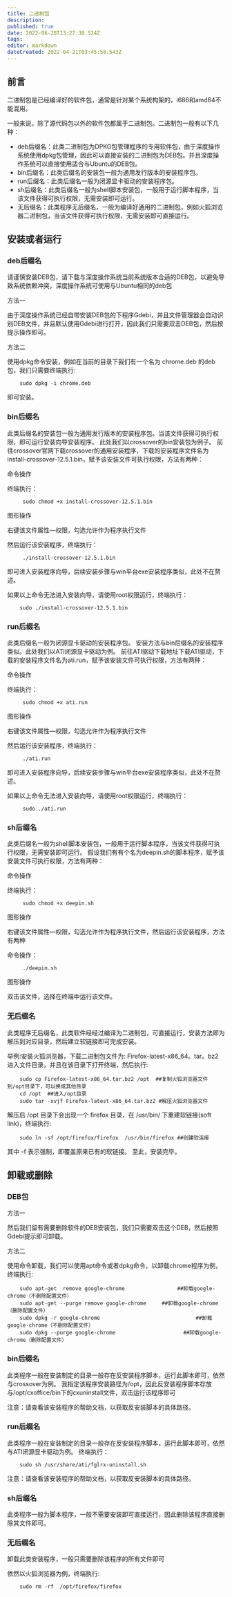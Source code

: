```yaml
---
title: 二进制包
description: 
published: true
date: 2022-06-28T13:27:38.524Z
tags: 
editor: markdown
dateCreated: 2022-04-21T03:45:58.543Z
---
```


## 前言
二进制包是已经编译好的软件包，通常是针对某个系统构架的，i686和amd64不能混用。

一般来说，除了源代码包以外的软件包都属于二进制包。二进制包一般有以下几种：

- deb后缀名：此类二进制包为DPKG包管理程序的专用软件包，由于深度操作系统使用dpkg包管理，因此可以直接安装的二进制包为DEB包。并且深度操作系统可以直接使用适合与Ubuntu的DEB包。
- bin后缀名：此类后缀名的安装包一般为通用发行版本的安装程序包。
- run后缀名：此类后缀名一般为闭源显卡驱动的安装程序包。
- sh后缀名：此类后缀名一般为shell脚本安装包，一般用于运行脚本程序，当该文件获得可执行权限，无需安装即可运行。
- 无后缀名：此类程序无后缀名，一般为编译好通用的二进制包，例如火狐浏览器二进制包，当该文件获得可执行权限，无需安装即可直接运行。
## 安装或者运行
### deb后缀名
请谨慎安装DEB包，请下载与深度操作系统当前系统版本合适的DEB包，以避免导致系统依赖冲突，深度操作系统可使用与Ubuntu相同的deb包

方法一

由于深度操作系统已经自带安装DEB包的下程序Gdebi，并且文件管理器会自动识别DEB文件，并且默认使用Gdebi进行打开，因此我们只需要双击DEB包，然后按提示操作即可。

方法二

使用dpkg命令安装，例如在当前的目录下我们有一个名为 chrome.deb 的deb包，我们只需要终端执行:

        sudo dpkg -i chrome.deb

即可安装。

### bin后缀名
此类后缀名的安装包一般为通用发行版本的安装程序包。当该文件获得可执行权限，即可运行安装向导安装程序。 此处我们以crossover的bin安装包为例子。 前往crossover官网下载crossover的通用安装程序，下载的安装程序文件名为install-crossover-12.5.1.bin，赋予该安装文件可执行权限，方法有两种：

命令操作

终端执行：

         sudo chmod +x install-crossover-12.5.1.bin 

图形操作

右键该文件属性—权限，勾选允许作为程序执行文件

然后运行该安装程序，终端执行：

         ./install-crossover-12.5.1.bin 

即可进入安装程序向导，后续安装步骤与win平台exe安装程序类似，此处不在赘述。

如果以上命令无法进入安装向导，请使用root权限运行，终端执行：

        sudo ./install-crossover-12.5.1.bin 

### run后缀名

此类后缀名一般为闭源显卡驱动的安装程序包。 安装方法与bin后缀名的安装程序类似。此处我们以ATI闭源显卡驱动为例。 前往ATI驱动下载地址下载ATI驱动，下载的安装程序文件名为ati.run，赋予该安装文件可执行权限，方法有两种：

命令操作

终端执行：

         sudo chmod +x ati.run

图形操作

右键该文件属性—权限，勾选允许作为程序执行文件

然后运行该安装程序，终端执行：

         ./ati.run

即可进入安装程序向导，后续安装步骤与win平台exe安装程序类似，此处不在赘述。

如果以上命令无法进入安装向导，请使用root权限运行，终端执行：

         sudo ./ati.run

### sh后缀名
此类后缀名一般为shell脚本安装包，一般用于运行脚本程序，当该文件获得可执行权限，无需安装即可运行。 假设我们有有个名为deepin.sh的脚本程序，赋予该安装文件可执行权限，方法有两种：

命令操作

终端执行：

         sudo chmod +x deepin.sh

图形操作

右键该文件属性—权限，勾选允许作为程序执行文件，然后运行该安装程序，方法有两种

命令操作：

         ./deepin.sh

图形操作

双击该文件，选择在终端中运行该文件。

### 无后缀名
此类程序无后缀名，此类软件经经过编译为二进制包，可直接运行，安装方法即为解压到对应目录，然后建立软链接即可完成安装。

举例:安装火狐浏览器，下载二进制包文件为: Firefox-latest-x86_64。tar。bz2 进入文件目录，并且在该目录下打开终端，然后执行:

        sudo cp Firefox-latest-x86_64.tar.bz2 /opt  ##复制火狐浏览器文件到/opt目录下，可以换成其他目录
        cd /opt  ##进入/opt目录
        sudo tar -xvjf Firefox-latest-x86_64.tar.bz2 #解压火狐浏览器文件

解压后 /opt 目录下会出现一个 firefox 目录，在 /usr/bin/ 下重建软链接(soft link)，终端执行:

        sudo ln -sf /opt/firefox/firefox  /usr/bin/firefox ##创建软连接

其中 -f 表示强制，即覆盖原来已有的软链接。 至此，安装完毕。

## 卸载或删除
### DEB包
方法一

然后我们留有需要删除软件的DEB安装包，我们只需要双击这个DEB，然后按照Gdebi提示即可卸载。

方法二

使用命令卸载，我们可以使用apt命令或者dpkg命令，以卸载chrome程序为例，终端执行:

        sudo apt-get  remove google-chrome                 ##卸载google-chrome（不删除配置文件）
        sudo apt-get --purge remove google-chrome     ##卸载google-chrome（删除配置文件）
        sudo dpkg -r google-chrome                               ##卸载google-chrome（不删除配置文件）
        sudo dpkg --purge google-chrome                      ##卸载google-chrome（删除配置文件）

### bin后缀名
此类程序一般在安装制定的目录一般存在反安装程序脚本，运行此脚本即可，依然与crossover为例。 我指定该程序安装路径为/opt，因此反安装程序脚本存放与/opt/cxoffice/bin下的cxuninstall文件，双击运行该程序即可

注意：请查看该安装程序的帮助文档，以获取反安装脚本的具体路径。

### run后缀名
此类程序一般在安装制定的目录一般存在反安装程序脚本，运行此脚本即可，依然与ATI闭源显卡驱动为例。 终端执行：

        sudo sh /usr/share/ati/fglrx-uninstall.sh

注意：请查看该安装程序的帮助文档，以获取反安装脚本的具体路径。

### sh后缀名
此类程序一般为脚本程序，一般不需要安装即可直接运行，因此删除该程序直接删除其文件即可。

### 无后缀名
卸载此类安装程序，一般只需要删除该程序的所有文件即可

依然以火狐浏览器为例，终端执行:

        sudo rm -rf  /opt/firefox/firefox
